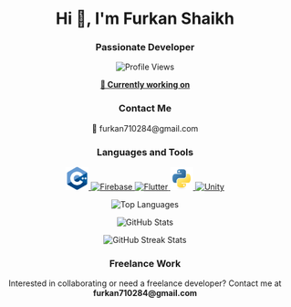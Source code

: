 <h1 align="center">Hi 👋, I'm Furkan Shaikh</h1>
<h3 align="center">Passionate Developer</h3>

<p align="center">
  <img src="https://komarev.com/ghpvc/?username=furkanshaikh313&label=Profile%20views&color=0e75b6&style=flat" alt="Profile Views" />
</p>

<p align="center">
  <a href="https://github.com/" target="_blank"><strong>🔭 Currently working on </strong></a>
</p>

<h3 align="center">Contact Me</h3>
<p align="center">
  📧 furkan710284@gmail.com<br>
</p>

<h3 align="center">Languages and Tools</h3>
<p align="center">
  <a href="https://www.w3schools.com/cpp/" target="_blank" rel="noreferrer">
    <img src="https://raw.githubusercontent.com/devicons/devicon/master/icons/cplusplus/cplusplus-original.svg" alt="C++" width="40" height="40"/>
  </a>
  <a href="https://firebase.google.com/" target="_blank" rel="noreferrer">
    <img src="https://www.vectorlogo.zone/logos/firebase/firebase-icon.svg" alt="Firebase" width="40" height="40"/>
  </a>
  <a href="https://flutter.dev" target="_blank" rel="noreferrer">
    <img src="https://www.vectorlogo.zone/logos/flutterio/flutterio-icon.svg" alt="Flutter" width="40" height="40"/>
  </a>
  <a href="https://www.python.org" target="_blank" rel="noreferrer">
    <img src="https://raw.githubusercontent.com/devicons/devicon/master/icons/python/python-original.svg" alt="Python" width="40" height="40"/>
  </a>
  <a href="https://unity.com/" target="_blank" rel="noreferrer">
    <img src="https://www.vectorlogo.zone/logos/unity3d/unity3d-icon.svg" alt="Unity" width="40" height="40"/>
  </a>
</p>

<p align="center">
  <img src="https://github-readme-stats.vercel.app/api/top-langs?username=meet447&show_icons=true&locale=en&layout=compact" alt="Top Languages" />
</p>

<p align="center">
  <img src="https://github-readme-stats.vercel.app/api?username=meet447&show_icons=true&locale=en" alt="GitHub Stats" />
</p>

<p align="center">
  <img src="https://github-readme-streak-stats.herokuapp.com/?user=meet447&" alt="GitHub Streak Stats" />
</p>

<h3 align="center">Freelance Work</h3>
<p align="center">
  Interested in collaborating or need a freelance developer? Contact me at <strong>furkan710284@gmail.com</strong>
</p>
